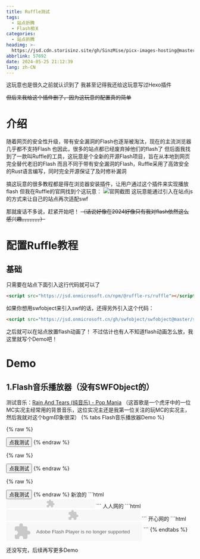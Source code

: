 ```yaml
---
title: Ruffle测试
tags:
  - 站点折腾
  - Flash相关
categories:
  - 站点折腾
headimg: >-
  https://jsd.cdn.storisinz.site/gh/SinzMise/picx-images-hosting@master/20240525/logo.4913vyk2ki.svg
abbrlink: 57692
date: 2024-05-25 21:12:39
lang: zh-CN
---
```

这玩意也是很久之前就认识到了
我甚至记得我还给这玩意写过Hexo插件
<!-- more -->
~~但后来我给这个插件删了，因为这玩意的配置真的简单~~
# 介绍
随着网页的安全性升级，带有安全漏洞的Flash也逐渐被淘汰，现在的主流浏览器几乎都不支持Flash
也因此，很多的站点都已经废弃掉他们的flash了
但后面我找到了一款叫Ruffle的工具，这玩意是个全新的开源Flash项目，旨在从本地到网页完全替代老旧的Flash
而且不同于带有安全漏洞的Flash，Ruffle采用了高效安全的Rust语言编写，同时完全开源保证了及时修补漏洞

搞这玩意的很多教程都是得在浏览器安装插件，让用户通过这个插件来实现播放flash
但我在Ruffle的官网找到个这玩意：
![官网截图](https://jsd.cdn.storisinz.site/gh/SinzMise/picx-images-hosting@master/20240525/msedge_3a7lLAiAqh.1ov9jby5xi.webp)
这玩意能通过引入在站点js的方式来让自己的站点再次适配swf

那就废话不多说，赶紧开始吧！
~~（话说好像在2024好像只有我对flash依然这么感兴趣。。。。。。。）~~
# 配置Ruffle教程
## 基础
只需要在站点下面引入这行代码就可以了
```html
<script src="https://jsd.onmicrosoft.cn/npm/@ruffle-rs/ruffle"></script>
```
如果你想用swfobject来引入swf的话，还得另外引入这个代码：
```html
<script src="https://jsd.onmicrosoft.cn/gh/swfobject/swfobject@master/swfobject/swfobject.js"></script>
```
之后就可以在站点放置flash动画了！
不过估计也有人不知道flash动画怎么放，我这里就写个Demo吧！
# Demo
## 1.Flash音乐播放器（没有SWFObject的）
测试音乐：[Rain And Tears (纯音乐) - Pop Mania](https://y.qq.com/n/ryqq/songDetail/00366bJo34aPAd)
（这首歌是一个虎牙中的一位MC实况主经常用的背景音乐，这位实况主还是我第一位关注的玩MC的实况主，然后我就对这个bgm印象很深）
{% tabs Flash音乐播放器Demo %}
<!-- tab 新浪博客swf音乐播放器 -->
{% raw %}
<div id="sinaplayer"></div>
<button id="loadsinaplayer" class="btn-beautify block orange center larger" onclick="loadsinamusic()">点我测试</button>
<script>
function loadsinamusic() {
    document.getElementById("sinaplayer").innerHTML='<embed width="238" height="24" name="FlashVars" wmode="opaque" play="true" loop="true" scale="showall" src="https://files.blog.sinzmise.top/swf/sina_music_player.swf" FlashVars="url=https%3A%2F%2Ffiles.blog.sinzmise.top%2Fmp3%2FRainAndTears.mp3" type="application/x-shockwave-flash"></embed>';
    document.getElementById("loadsinaplayer").style.visibility = 'hidden';
}
</script>
{% endraw %}
<!-- endtab -->

<!-- tab 人人网日志swf音乐播放器 -->
{% raw %}
<div id="renrenplayer"></div>
<button id="loadrenrenplayer" class="btn-beautify block orange center larger" onclick="loadrenrenmusic()">点我测试</button>
<script>
function loadrenrenmusic() {
    document.getElementById("renrenplayer").innerHTML='<embed width="360" height="30" pluginspage="http://www.macromedia.com/go/getflashplayer" type="application/x-shockwave-flash" allowfullscreen="false" allowscriptaccess="sameDomain" bgcolor="#ffffff" scale="noscale" quality="high" menu="false" loop="false" wmode="transparent" src="https://files.blog.sinzmise.top/swf/renren_music_player.swf?url=https%3A%2F%2Ffiles.blog.sinzmise.top%2Fmp3%2FRainAndTears.mp3&Autoplay=0" />';
    document.getElementById("loadrenrenplayer").style.visibility = 'hidden';
}
</script>
{% endraw %}
<!-- endtab -->

<!-- tab 开心网日志swf音乐播放器 -->
{% raw %}
<div id="kaixinplayer"></div>
<button id="loadkaixinplayer" class="btn-beautify block orange center larger" onclick="loadkaixinmusic()">点我测试</button>
<script>
function loadkaixinmusic() {
    document.getElementById("kaixinplayer").innerHTML='<embed width="365" height="50" align="middle" flashvars="url=https%3A%2F%2Ffiles.blog.sinzmise.top%2Fmp3%2FRainAndTears.mp3&autoplay=0" src="https://files.blog.sinzmise.top/swf/kaixin_music_player.swf" wmode="transparent" loop="false" menu="false" quality="high" scale="noscale" salign="lt" bgcolor="#ffffff" allowscriptaccess="sameDomain" allowfullscreen="false" type="application/x-shockwave-flash" pluginspage="http://www.macromedia.com/go/getflashplayer"/>';
    document.getElementById("loadkaixinplayer").style.visibility = 'hidden';
}
</script>
{% endraw %}
<!-- endtab -->
<!-- tab Demo源码 -->
新浪的
```html
<embed width="238" height="24" name="FlashVars" wmode="opaque" play="true" loop="true" scale="showall" src="https://files.blog.sinzmise.top/swf/sina_music_player.swf" FlashVars="url=https%3A%2F%2Ffiles.blog.sinzmise.top%2Fmp3%2FRainAndTears.mp3" type="application/x-shockwave-flash"></embed>
```
人人网的
```html
<embed width="360" height="30" pluginspage="http://www.macromedia.com/go/getflashplayer" type="application/x-shockwave-flash" allowfullscreen="false" allowscriptaccess="sameDomain" bgcolor="#ffffff" scale="noscale" quality="high" menu="false" loop="false" wmode="transparent" src="https://files.blog.sinzmise.top/swf/renren_music_player.swf?url=https%3A%2F%2Ffiles.blog.sinzmise.top%2Fmp3%2FRainAndTears.mp3&Autoplay=0" />
```
开心网的
```html
<embed width="365" height="50" align="middle" flashvars="url=https%3A%2F%2Ffiles.blog.sinzmise.top%2Fmp3%2FRainAndTears.mp3&autoplay=0" src="https://files.blog.sinzmise.top/swf/kaixin_music_player.swf" wmode="transparent" loop="false" menu="false" quality="high" scale="noscale" salign="lt" bgcolor="#ffffff" allowscriptaccess="sameDomain" allowfullscreen="false" type="application/x-shockwave-flash" pluginspage="http://www.macromedia.com/go/getflashplayer"/>
```
<!-- endtab -->
{% endtabs %}

还没写完，后续再写更多Demo